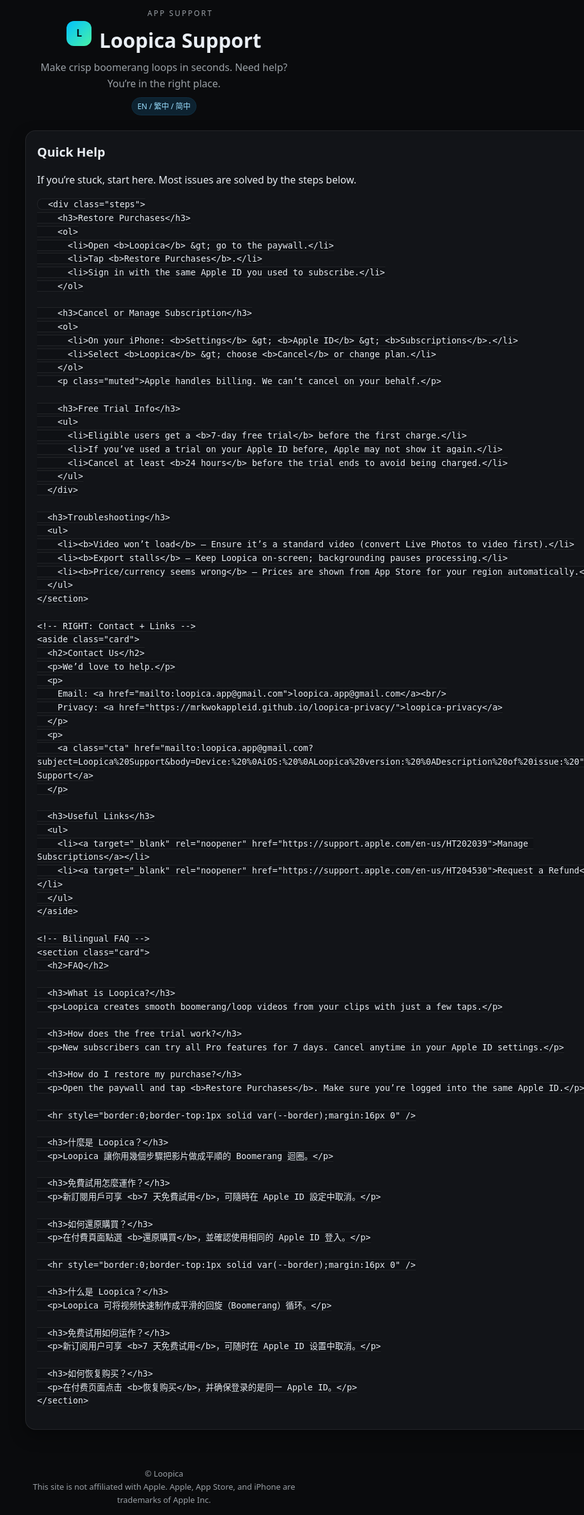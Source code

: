 <!doctype html>
<html lang="en">
<head>
  <meta charset="utf-8" />
  <meta name="viewport" content="width=device-width, initial-scale=1" />
  <title>Loopica Support</title>
  <meta name="description" content="Help, FAQ, and contact for Loopica — make smooth boomerang/loop videos in seconds." />
  <link rel="icon" href="data:image/svg+xml,%3Csvg xmlns=%27http://www.w3.org/2000/svg%27 viewBox=%270 0 100 100%27%3E%3Ccircle cx=%2750%27 cy=%2750%27 r=%2750%27 fill=%27%2300c2ff%27/%3E%3Ctext x=%2750%27 y=%2757%27 text-anchor=%27middle%27 font-size=%2770%27 fill=%27white%27 font-family=%27Arial,Helvetica,sans-serif%27%3EL%3C/text%3E%3C/svg%3E">
  <!-- Open Graph / Twitter -->
  <meta property="og:title" content="Loopica Support" />
  <meta property="og:description" content="Help, FAQ, and contact for Loopica — make smooth boomerang/loop videos in seconds." />
  <meta property="og:type" content="website" />
  <meta property="og:url" content="https://mrkwokappleid.github.io/loopica-support/" />
  <style>
    :root{
      --bg:#0a0b0d; --card:#121418; --muted:#9aa0a6; --text:#e9eef4;
      --primary:#00c2ff; --accent:#49f2a6; --border:rgba(255,255,255,.08);
      --shadow: 0 10px 25px rgba(0,0,0,.35);
      --radius: 16px;
    }
    *{box-sizing:border-box}
    html,body{margin:0;background:var(--bg);color:var(--text);font:16px/1.6 system-ui,-apple-system,"SF Pro Text",Segoe UI,Roboto,Ubuntu,"Helvetica Neue",Arial,sans-serif}
    a{color:var(--primary);text-decoration:none}
    a:hover{text-decoration:underline}
    header{max-width:980px;margin:40px auto 24px;padding:0 16px;text-align:center}
    .brand{display:inline-flex;align-items:center;gap:12px}
    .logo{width:40px;height:40px;border-radius:12px;background:linear-gradient(135deg,var(--primary),var(--accent));display:inline-grid;place-items:center;color:#001018;font-weight:800}
    h1{margin:8px 0 6px;font-size:32px}
    p.lead{margin:0;color:var(--muted)}
    main{max-width:980px;margin:0 auto 60px;padding:0 16px;display:grid;grid-template-columns:1fr;gap:18px}
    .card{background:var(--card);border:1px solid var(--border);border-radius:var(--radius);box-shadow:var(--shadow);padding:18px}
    .card h2{margin:0 0 8px;font-size:20px}
    .card h3{margin:18px 0 6px;font-size:16px}
    ul{margin:8px 0 0 18px}
    .cta{display:inline-block;background:linear-gradient(135deg,var(--primary),var(--accent));color:#001018;font-weight:700;padding:10px 14px;border-radius:12px;box-shadow:var(--shadow)}
    .grid{display:grid;grid-template-columns:1fr;gap:18px}
    @media (min-width:860px){ .grid{grid-template-columns:1.2fr .8fr}}
    footer{max-width:980px;margin:24px auto 60px;padding:0 16px;color:var(--muted);text-align:center;font-size:13px}
    .lang{margin-top:8px;font-size:13px}
    .badge{display:inline-flex;align-items:center;gap:6px;background:#0d2230;border:1px solid #0f2f42;padding:4px 8px;border-radius:999px;color:#9adfff;font-size:12px}
    .steps ol{margin:8px 0 0 18px}
    .muted{color:var(--muted)}
    code{background:#0f1115;border:1px solid var(--border);padding:2px 6px;border-radius:8px}
    .kicker{font-size:12px;letter-spacing:.2em;text-transform:uppercase;color:var(--muted)}
  </style>
</head>
<body>
  <header>
    <div class="brand">
      <div class="logo">L</div>
      <div>
        <div class="kicker">App Support</div>
        <h1>Loopica Support</h1>
      </div>
    </div>
    <p class="lead">Make crisp boomerang loops in seconds. Need help? You’re in the right place.</p>
    <div class="lang">
      <span class="badge" title="Bilingual">EN / 繁中 / 简中</span>
    </div>
  </header>

  <main class="grid">
    <!-- LEFT: Help + FAQ -->
    <section class="card">
      <h2>Quick Help</h2>
      <p>If you’re stuck, start here. Most issues are solved by the steps below.</p>

      <div class="steps">
        <h3>Restore Purchases</h3>
        <ol>
          <li>Open <b>Loopica</b> &gt; go to the paywall.</li>
          <li>Tap <b>Restore Purchases</b>.</li>
          <li>Sign in with the same Apple ID you used to subscribe.</li>
        </ol>

        <h3>Cancel or Manage Subscription</h3>
        <ol>
          <li>On your iPhone: <b>Settings</b> &gt; <b>Apple ID</b> &gt; <b>Subscriptions</b>.</li>
          <li>Select <b>Loopica</b> &gt; choose <b>Cancel</b> or change plan.</li>
        </ol>
        <p class="muted">Apple handles billing. We can’t cancel on your behalf.</p>

        <h3>Free Trial Info</h3>
        <ul>
          <li>Eligible users get a <b>7-day free trial</b> before the first charge.</li>
          <li>If you’ve used a trial on your Apple ID before, Apple may not show it again.</li>
          <li>Cancel at least <b>24 hours</b> before the trial ends to avoid being charged.</li>
        </ul>
      </div>

      <h3>Troubleshooting</h3>
      <ul>
        <li><b>Video won’t load</b> — Ensure it’s a standard video (convert Live Photos to video first).</li>
        <li><b>Export stalls</b> — Keep Loopica on-screen; backgrounding pauses processing.</li>
        <li><b>Price/currency seems wrong</b> — Prices are shown from App Store for your region automatically.</li>
      </ul>
    </section>

    <!-- RIGHT: Contact + Links -->
    <aside class="card">
      <h2>Contact Us</h2>
      <p>We’d love to help.</p>
      <p>
        Email: <a href="mailto:loopica.app@gmail.com">loopica.app@gmail.com</a><br/>
        Privacy: <a href="https://mrkwokappleid.github.io/loopica-privacy/">loopica-privacy</a>
      </p>
      <p>
        <a class="cta" href="mailto:loopica.app@gmail.com?subject=Loopica%20Support&body=Device:%20%0AiOS:%20%0ALoopica%20version:%20%0ADescription%20of%20issue:%20">Email Support</a>
      </p>

      <h3>Useful Links</h3>
      <ul>
        <li><a target="_blank" rel="noopener" href="https://support.apple.com/en-us/HT202039">Manage Subscriptions</a></li>
        <li><a target="_blank" rel="noopener" href="https://support.apple.com/en-us/HT204530">Request a Refund</a></li>
      </ul>
    </aside>

    <!-- Bilingual FAQ -->
    <section class="card">
      <h2>FAQ</h2>

      <h3>What is Loopica?</h3>
      <p>Loopica creates smooth boomerang/loop videos from your clips with just a few taps.</p>

      <h3>How does the free trial work?</h3>
      <p>New subscribers can try all Pro features for 7 days. Cancel anytime in your Apple ID settings.</p>

      <h3>How do I restore my purchase?</h3>
      <p>Open the paywall and tap <b>Restore Purchases</b>. Make sure you’re logged into the same Apple ID.</p>

      <hr style="border:0;border-top:1px solid var(--border);margin:16px 0" />

      <h3>什麼是 Loopica？</h3>
      <p>Loopica 讓你用幾個步驟把影片做成平順的 Boomerang 迴圈。</p>

      <h3>免費試用怎麼運作？</h3>
      <p>新訂閱用戶可享 <b>7 天免費試用</b>，可隨時在 Apple ID 設定中取消。</p>

      <h3>如何還原購買？</h3>
      <p>在付費頁面點選 <b>還原購買</b>，並確認使用相同的 Apple ID 登入。</p>

      <hr style="border:0;border-top:1px solid var(--border);margin:16px 0" />

      <h3>什么是 Loopica？</h3>
      <p>Loopica 可将视频快速制作成平滑的回旋（Boomerang）循环。</p>

      <h3>免费试用如何运作？</h3>
      <p>新订阅用户可享 <b>7 天免费试用</b>，可随时在 Apple ID 设置中取消。</p>

      <h3>如何恢复购买？</h3>
      <p>在付费页面点击 <b>恢复购买</b>，并确保登录的是同一 Apple ID。</p>
    </section>
  </main>

  <footer>
    <div>© <span id="y"></span> Loopica</div>
    <div class="muted">This site is not affiliated with Apple. Apple, App Store, and iPhone are trademarks of Apple Inc.</div>
    <script>document.getElementById('y').textContent = new Date().getFullYear()</script>
  </footer>
</body>
</html>
